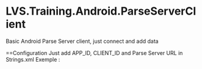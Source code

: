 # LVS.Training.Android.ParseServerClient
Basic Android Parse Server client, just connect and add data

==Configuration
Just add APP_ID, CLIENT_ID and Parse Server URL in Strings.xml
Exemple :

